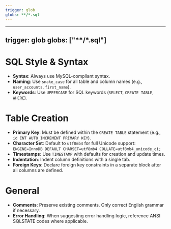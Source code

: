```yaml
---
trigger: glob
globs: **/*.sql
---
```


---
trigger: glob
globs: ["**/*.sql"]
---
<!-- Rules for writing and modifying SQL code -->

# SQL Style & Syntax
- **Syntax**: Always use MySQL-compliant syntax.
- **Naming**: Use `snake_case` for all table and column names (e.g., `user_accounts`, `first_name`).
- **Keywords**: Use `UPPERCASE` for SQL keywords (`SELECT`, `CREATE TABLE`, `WHERE`).

# Table Creation
- **Primary Key**: Must be defined within the `CREATE TABLE` statement (e.g., `id INT AUTO_INCREMENT PRIMARY KEY`).
- **Character Set**: Default to `utf8mb4` for full Unicode support: `ENGINE=InnoDB DEFAULT CHARSET=utf8mb4 COLLATE=utf8mb4_unicode_ci;`
- **Timestamps**: Use `TIMESTAMP` with defaults for creation and update times.
- **Indentation**: Indent column definitions with a single tab.
- **Foreign Keys**: Declare foreign key constraints in a separate block after all columns are defined.

# General
- **Comments**: Preserve existing comments. Only correct English grammar if necessary.
- **Error Handling**: When suggesting error handling logic, reference ANSI SQLSTATE codes where applicable.